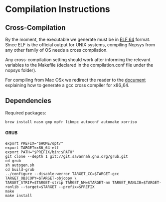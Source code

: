 # Compilation Instructions

## Cross-Compilation
By the moment, the executable we generate must be in [ELF 64](https://www.uclibc.org/docs/elf-64-gen.pdf) format.  
Since ELF is the official output for UNIX systems, compiling Nopsys from any other family of OS needs a cross compilation.

Any cross-compilation setting should work after informing the relevant variables to the Makefile (declared in the compilation.conf file under the nopsys folder).

For compiling from Mac OSx we redirect the reader to the [document](generateNopsysCompiler.md) explaining how to generate a gcc cross compiler for x86_64.

## Dependencies

Required packages:     
    
    brew install nasm gmp mpfr libmpc autoconf automake xorriso

#### GRUB
    
    export PREFIX="$HOME/opt/"
    export TARGET=x86_64-elf
    export PATH="$PREFIX/bin:$PATH"
    git clone --depth 1 git://git.savannah.gnu.org/grub.git
    cd grub
    sh autogen.sh
    cd build-grub
    ../configure --disable-werror TARGET_CC=$TARGET-gcc TARGET_OBJCOPY=$TARGET-objcopy \
    TARGET_STRIP=$TARGET-strip TARGET_NM=$TARGET-nm TARGET_RANLIB=$TARGET-ranlib --target=$TARGET --prefix=$PREFIX
    make
    make install

